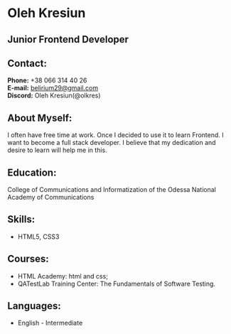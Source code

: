 # **Oleh Kresiun**
## Junior Frontend Developer

## Contact:
**Phone:** +38 066 314 40 26<br>
**E-mail:** belirium29@gmail.com<br>
**Discord:**  Oleh Kresiun(@olkres)

## About Myself:
 I often have free time at work. Once I decided to use it to learn Frontend. 
I want to become a full stack developer. I believe that my dedication and desire to learn will help me in this.
 
## Education:
 College of Communications and Informatization of the Odessa National Academy of Communications

## Skills:
 - HTML5, CSS3

## Courses:
 - HTML Academy: html and css;
 - QATestLab Training Center: The Fundamentals of Software Testing.

## Languages:
- English \- Intermediate
